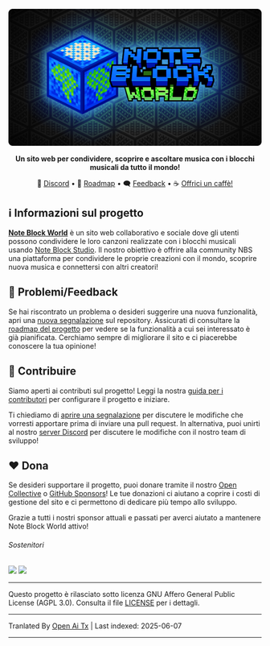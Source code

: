 <p align="center">
  <a href="https://noteblock.world">
    <img src="https://raw.githubusercontent.com/OpenNBS/NoteBlockWorld/main/img/header.png" alt="Intestazione Note Block World" />
  </a>
</p>

<p align="center">
  <strong>
    Un sito web per condividere, scoprire e ascoltare musica con i blocchi musicali da tutto il mondo!
  </strong>
</p>

<p align="center">
  👥 <a href="https://discord.gg/note-block-world-608692895179997252">Discord</a> • 
  📆 <a href="https://github.com/orgs/OpenNBS/projects/4">Roadmap</a> • 
  🗨 <a href="https://github.com/OpenNBS/NoteBlockWorld/issues/new/choose">Feedback</a> • 
  ☕ <a href="https://opencollective.com/opennbs/donate">Offrici un caffè!</a>
</p>

## ℹ Informazioni sul progetto

[**Note Block World**](https://noteblock.world/) è un sito web collaborativo e sociale dove gli utenti possono condividere le loro canzoni realizzate con i blocchi musicali usando [Note Block Studio](https://noteblock.studio/). Il nostro obiettivo è offrire alla community NBS una piattaforma per condividere le proprie creazioni con il mondo, scoprire nuova musica e connettersi con altri creatori!

## 💬 Problemi/Feedback

Se hai riscontrato un problema o desideri suggerire una nuova funzionalità, apri una [nuova segnalazione](https://raw.githubusercontent.com/OpenNBS/NoteBlockWorld/main/issues/new/choose) sul repository. Assicurati di consultare la [roadmap del progetto](https://github.com/orgs/OpenNBS/projects/4) per vedere se la funzionalità a cui sei interessato è già pianificata. Cerchiamo sempre di migliorare il sito e ci piacerebbe conoscere la tua opinione!

## 🔧 Contribuire

Siamo aperti ai contributi sul progetto! Leggi la nostra [guida per i contributori](https://raw.githubusercontent.com/OpenNBS/NoteBlockWorld/main/CONTRIBUTING.md) per configurare il progetto e iniziare.

Ti chiediamo di [aprire una segnalazione](https://raw.githubusercontent.com/OpenNBS/NoteBlockWorld/main/issues/new/choose) per discutere le modifiche che vorresti apportare prima di inviare una pull request. In alternativa, puoi unirti al nostro [server Discord](https://discord.gg/note-block-world-608692895179997252) per discutere le modifiche con il nostro team di sviluppo!

## ❤ Dona

Se desideri supportare il progetto, puoi donare tramite il nostro [Open Collective](https://opencollective.com/opennbs/donate) o [GitHub Sponsors](https://github.com/sponsors/OpenNBS)! Le tue donazioni ci aiutano a coprire i costi di gestione del sito e ci permettono di dedicare più tempo allo sviluppo.

Grazie a tutti i nostri sponsor attuali e passati per averci aiutato a mantenere Note Block World attivo!

###### Sostenitori

<img src="https://opencollective.com/opennbs/backers.svg" height="48px"/>
<img src="https://opencollective.com/opennbs/sponsors.svg" height="48px"/>

---

Questo progetto è rilasciato sotto licenza GNU Affero General Public License (AGPL 3.0). Consulta il file [LICENSE](https://raw.githubusercontent.com/OpenNBS/NoteBlockWorld/main/LICENSE) per i dettagli.


---


Tranlated By [Open Ai Tx](https://github.com/OpenAiTx/OpenAiTx) | Last indexed: 2025-06-07


---